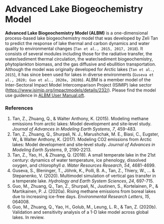 # Advanced Lake Biogeochemistry Model

**Advanced Lake Biogeochemistry Model (ALBM)** is a one-dimensional process-based lake biogeochemistry model that was developed by Zeli Tan to predict the response of lake thermal and carbon dynamics and water quality to environmental changes (`Tan et al., 2015, 2017, 2018`). It consists of several modules including those for the radiative transfer, the water/sediment thermal circulation, the water/sediment biogeochemistry, phytoplankton biomass, and the gas diffusive and ebullition transportation. Although the model was originally developed for Arctic lakes (`Tan et al., 2015`), it has since been used for lakes in diverse environments (`Guseva et al., 2020; Guo et al., 2020a, 2020b`). ALBM is a member model of the Inter-Sectoral Impact Model Intercomparison Project (ISIMIP) lake sector (https://www.isimip.org/impactmodels/details/232/). Please find the model use guidence in [ALBM User Manual.pft](https://github.com/tanzeli1982/ALBM/blob/master/ALBM%20User%20Manual.pdf).

### References

1. Tan, Z., Zhuang, Q., & Walter Anthony, K. (2015). Modeling methane emissions from arctic lakes: Model development and site‐level study. _Journal of Advances in Modeling Earth Systems_, _7_, 459-483.
1. Tan, Z., Zhuang, Q., Shurpali, N. J., Marushchak, M. E., Biasi, C., Eugster, W., & Walter Anthony, K. (2017). Modeling CO2 emissions from Arctic lakes: Model development and site‐level study. _Journal of Advances in Modeling Earth Systems_, _9_, 2190-2213.
1. Tan, Z., Yao, H., & Zhuang, Q. (2018). A small temperate lake in the 21st century: dynamics of water temperature, ice phenology, dissolved oxygen, and chlorophyll _a_. _Water Resources Research_, _54_, 4681-4699.
1. Guseva, S., Bleninger, T., Jöhnk, K., Polli, B. A., Tan, Z., Thiery, W., ... & Stepanenko, V. (2020). Multimodel simulation of vertical gas transfer in a temperate lake. _Hydrology and Earth System Sciences_, _24_, 697-715.
1. Guo, M., Zhuang, Q., Tan, Z., Shurpali, N., Juutinen, S., Kortelainen, P., & Martikainen, P. J. (2020a). Rising methane emissions from boreal lakes due to increasing ice-free days. _Environmental Research Letters_, _15_, 064008.
1. Guo, M., Zhuang, Q., Yao, H., Golub, M., Leung, L. R., & Tan, Z. (2020b). Validation and sensitivity analysis of a 1-D lake model across global lakes. In review.
